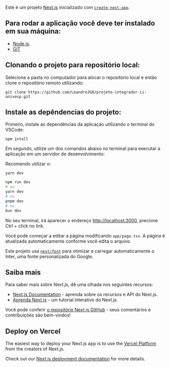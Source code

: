 Este é um projeto [Next.js](https://nextjs.org/) inicializado com [`create-next-app`](https://github.com/vercel/next.js/tree/canary/packages/create-next-app).

## Para rodar a aplicação você deve ter instalado em sua máquina:

- [Node.js](https://nodejs.org/pt/learn/getting-started/how-to-install-nodejs).
- [GIT](https://git-scm.com/downloads)

## Clonando o projeto para repositório local:

Selecione a pasta no computador para alocar o repositório local e então clone o repositório remoto utilizando:

    git clone https://github.com/LeandroJGO/projeto-integrador-ii-univesp.git

## Instale as depêndencias do projeto:

Primeiro, instale as dependências da aplicação 
utilizando o terminal do VSCode:

    npm intall

Em segundo, utilize um dos comandos abaixo no terminal para executar a aplicação em um servidor de desenvolvimento:

Recomendo utilizar o:

    yarn dev

```bash
npm run dev
# ou
yarn dev
# ou
pnpm dev
# ou
bun dev
```

No seu terminal, irá aparecer o endereço [http://localhost:3000](http://localhost:3000), precione Ctrl + click no link.

Você pode começar a editar a página modificando `app/page.tsx`. A página é atualizada automaticamente conforme você edita o arquivo.

Este projeto usa [`next/font`](https://nextjs.org/docs/basic-features/font-optimization) para otimizar e carregar automaticamente o Inter, uma fonte personalizada do Google.

## Saiba mais

Para saber mais sobre Next.js, dê uma olhada nos seguintes recursos:

- [Next.js Documentation](https://nextjs.org/docs) - aprenda sobre os recursos e API do Next.js.
- [Aprenda Next.js](https://nextjs.org/learn) - um tutorial interativo do Next.js.

Você pode conferir [o repositório Next.js GitHub](https://github.com/vercel/next.js/) - seus comentários e contribuições são bem-vindos!

## Deploy on Vercel

The easiest way to deploy your Next.js app is to use the [Vercel Platform](https://vercel.com/new?utm_medium=default-template&filter=next.js&utm_source=create-next-app&utm_campaign=create-next-app-readme) from the creators of Next.js.

Check out our [Next.js deployment documentation](https://nextjs.org/docs/deployment) for more details.
